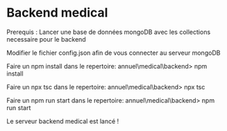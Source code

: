 # Backend medical

Prerequis : Lancer une base de données mongoDB avec les collections necessaire pour le backend

Modifier le fichier config.json afin de vous connecter au serveur mongoDB

Faire un npm install dans le repertoire: annuel\medical\backend>  npm install

Faire un npx tsc dans le repertoire: annuel\medical\backend> npx tsc

Faire un npm run start dans le repertoire: annuel\medical\backend> npm run start

Le serveur backend medical est lancé !

